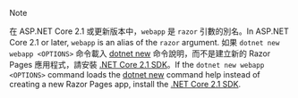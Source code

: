 > [!NOTE]
> <span data-ttu-id="dbd14-101">在 ASP.NET Core 2.1 或更新版本中，`webapp` 是 `razor` 引數的別名。</span><span class="sxs-lookup"><span data-stu-id="dbd14-101">In ASP.NET Core 2.1 or later, `webapp` is an alias of the `razor` argument.</span></span> <span data-ttu-id="dbd14-102">如果 `dotnet new webapp <OPTIONS>` 命令載入 [dotnet new](/dotnet/core/tools/dotnet-new) 命令說明，而不是建立新的 Razor Pages 應用程式，請安裝 [.NET Core 2.1 SDK](https://www.microsoft.com/net/download/dotnet-core/sdk-2.1.300)。</span><span class="sxs-lookup"><span data-stu-id="dbd14-102">If the `dotnet new webapp <OPTIONS>` command loads the [dotnet new](/dotnet/core/tools/dotnet-new) command help instead of creating a new Razor Pages app, install the [.NET Core 2.1 SDK](https://www.microsoft.com/net/download/dotnet-core/sdk-2.1.300).</span></span>
